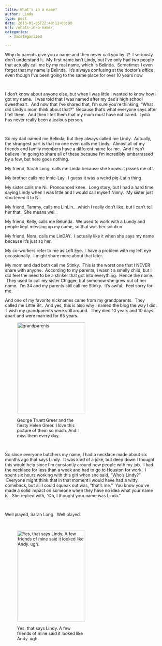 ```yaml
---
title: What’s in a name?
author: Lindy
type: post
date: 2013-01-05T22:40:11+00:00
url: /whats-in-a-name/
categories:
  - Uncategorized

---
```

Why do parents give you a name and then never call you by it?  I seriously don&#8217;t understand it.  My first name isn&#8217;t Lindy, but I&#8217;ve only had two people that actually call me by my real name, which is Belinda.  Sometimes I even forget that my name is Belinda.  It&#8217;s always confusing at the doctor&#8217;s office even though I&#8217;ve been going to the same place for over 10 years now.

&nbsp;

I don&#8217;t know about anyone else, but when I was little I wanted to know how I got my name.  I was told that I was named after my dad&#8217;s high school sweetheart.  And now that I&#8217;ve shared that, I&#8217;m sure you&#8217;re thinking, &#8220;What did Lindy&#8217;s mom think about that?&#8221;  Because that&#8217;s what everyone says after I tell them.  And then I tell them that my mom must have not cared.  Lydia has never really been a jealous person.

&nbsp;

So my dad named me Belinda, but they always called me Lindy.  Actually, the strangest part is that no one even calls me Lindy.  Almost all of my friends and family members have a different name for me.  And I can&#8217;t believe I&#8217;m going to share all of these because I&#8217;m incredibly embarrassed by a few, but here goes nothing.

My friend, Sarah Long, calls me Linda because she knows it pisses me off.

My brother calls me Innie-Lay.  I guess it was a weird pig-Latin thing.

My sister calls me Ni.  Pronounced knee.  Long story, but I had a hard time saying Lindy when I was little and I would call myself Ninny.  My sister just shortened it to Ni.

My friend, Tammy, calls me LinLin&#8230;.which I really don&#8217;t like, but I can&#8217;t tell her that.  She means well.

My friend, Kelly, calls me Belunda.  We used to work with a Lundy and people kept messing up my name, so that was her solution.

My friend, Nora, calls me LinDAY.  I actually like it when she says my name because it&#8217;s just so her.

My co-workers refer to me as Left Eye.  I have a problem with my left eye occasionally.  I might share more about that later.

My mom and dad both call me Stinky.  This is the worst one that I NEVER share with anyone.  According to my parents, I wasn&#8217;t a smelly child, but I did feel the need to be a stinker that got into everything.  Hence the name.  They used to call my sister Chigger, but somehow she grew out of her name.  I&#8217;m 34 and my parents still call me Stinky.  It&#8217;s awful.  Feel sorry for me.

And one of my favorite nicknames came from my grandparents.  They called me Little Bit.  And yes, this is also why I named the blog the way I did.  I wish my grandparents were still around.  They died 10 years and 10 days apart and were married for 65 years.<figure id="attachment_1010" class="thumbnail wp-caption alignnone" style="width: 225px">

<img class="size-medium wp-image-1010" alt="grandparents" src="/wp-content/uploads/grandparents1-225x300.jpg" width="225" height="300" srcset="/wp-content/uploads/grandparents1-225x300.jpg 225w, /wp-content/uploads/grandparents1-768x1024.jpg 768w, /wp-content/uploads/grandparents1.jpg 1224w" sizes="(max-width: 225px) 100vw, 225px" /><figcaption class="caption wp-caption-text">George Truett Greer and the fiesty Helen Greer. I love this picture of them so much. And I miss them every day.</figcaption></figure> 

&nbsp;

So since everyone butchers my name, I had a necklace made about six months ago that says Lindy.  It was kind of a joke, but deep down I thought this would help since I&#8217;m constantly around new people with my job.  I had the necklace for less than a week and had to go to Houston for work.  I spent six hours working with this girl when she said, &#8220;Who&#8217;s Lindy?&#8221;  Everyone might think that in that moment I would have had a witty comeback, but all I could squeak out was, &#8220;that&#8217;s me.&#8221;  You know you&#8217;ve made a solid impact on someone when they have no idea what your name is.  She replied with, &#8220;Oh, I thought your name was Linda.&#8221;

&nbsp;

Well played, Sarah Long.  Well played.

&nbsp;<figure id="attachment_1011" class="thumbnail wp-caption alignnone" style="width: 225px">

<img class="size-medium wp-image-1011" alt="Yes, that says Lindy.  A few friends of mine said it looked like Andy.  ugh." src="/wp-content/uploads/necklace-225x300.jpg" width="225" height="300" srcset="/wp-content/uploads/necklace-225x300.jpg 225w, /wp-content/uploads/necklace.jpg 480w" sizes="(max-width: 225px) 100vw, 225px" /><figcaption class="caption wp-caption-text">Yes, that says Lindy. A few friends of mine said it looked like Andy. ugh.</figcaption></figure> 

&nbsp;